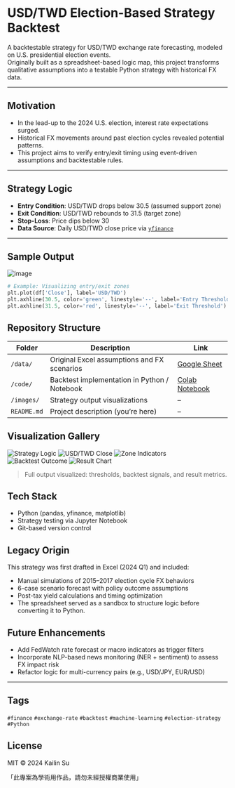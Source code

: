 # USD/TWD Election-Based Strategy Backtest

A backtestable strategy for USD/TWD exchange rate forecasting, modeled on U.S. presidential election events.  
Originally built as a spreadsheet-based logic map, this project transforms qualitative assumptions into a testable Python strategy with historical FX data.

---

## Motivation

- In the lead-up to the 2024 U.S. election, interest rate expectations surged.
- Historical FX movements around past election cycles revealed potential patterns.
- This project aims to verify entry/exit timing using event-driven assumptions and backtestable rules.

---

## Strategy Logic

- **Entry Condition**: USD/TWD drops below 30.5 (assumed support zone)
- **Exit Condition**: USD/TWD rebounds to 31.5 (target zone)
- **Stop-Loss**: Price dips below 30
- **Data Source**: Daily USD/TWD close price via [`yfinance`](https://pypi.org/project/yfinance/)

---

## Sample Output

![image](https://github.com/user-attachments/assets/59ffafeb-7f5a-4abe-9a93-58fb870632cf)

```python
# Example: Visualizing entry/exit zones
plt.plot(df['Close'], label='USD/TWD')
plt.axhline(30.5, color='green', linestyle='--', label='Entry Threshold')
plt.axhline(31.5, color='red', linestyle='--', label='Exit Threshold')
```

## Repository Structure

| Folder        | Description                                      | Link |
|---------------|--------------------------------------------------|------|
| `/data/`      | Original Excel assumptions and FX scenarios      | [Google Sheet](https://docs.google.com/spreadsheets/d/10DiAvFjMKqC1DRFANqVg_A8_3dPdnlSglUquVSOoeiU) |
| `/code/`      | Backtest implementation in Python / Notebook     | [Colab Notebook](https://colab.research.google.com/drive/1f6qG9ylhAXW93HMatvsUPBis_1k5Umj9?usp=sharing) |
| `/images/`    | Strategy output visualizations                   | –    |
| `README.md`   | Project description (you’re here)                | –    |

## Visualization Gallery

![Strategy Logic](https://github.com/user-attachments/assets/3a8b4931-5432-4d96-9e50-3229ec3e4c0b)
![USD/TWD Close](https://github.com/user-attachments/assets/2170d1dd-6240-4a3a-afa5-b4ac15fc7d45)
![Zone Indicators](https://github.com/user-attachments/assets/ffa79a0f-df39-4c6b-b163-09d395142031)
![Backtest Outcome](https://github.com/user-attachments/assets/21bb9189-1b38-4d4a-aba6-43de7a704081)
![Result Chart](https://github.com/user-attachments/assets/9d72c795-0d73-4f39-bc48-cf9ac6215505)

> Full output visualized: thresholds, backtest signals, and result metrics.



## Tech Stack
- Python (pandas, yfinance, matplotlib)
- Strategy testing via Jupyter Notebook
- Git-based version control

## Legacy Origin
This strategy was first drafted in Excel (2024 Q1) and included:
- Manual simulations of 2015–2017 election cycle FX behaviors
- 6-case scenario forecast with policy outcome assumptions
- Post-tax yield calculations and timing optimization
- The spreadsheet served as a sandbox to structure logic before converting it to Python.

## Future Enhancements
- Add FedWatch rate forecast or macro indicators as trigger filters
- Incorporate NLP-based news monitoring (NER + sentiment) to assess FX impact risk
- Refactor logic for multi-currency pairs (e.g., USD/JPY, EUR/USD)

---

## Tags

`#finance` `#exchange-rate` `#backtest` `#machine-learning` `#election-strategy` `#Python`

## License

MIT © 2024 Kailin Su

「此專案為學術用作品，請勿未經授權商業使用」
